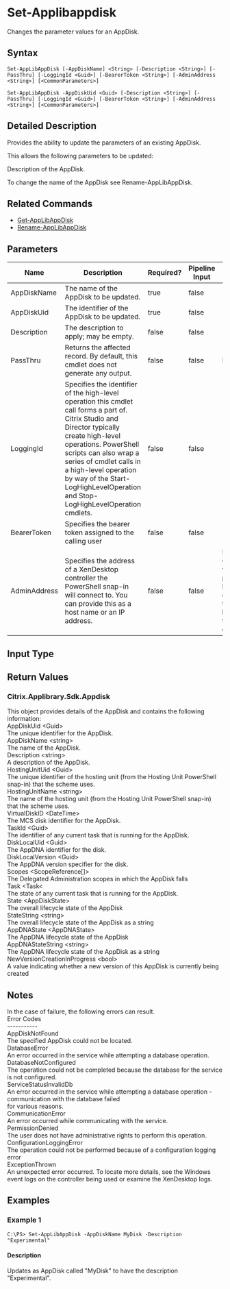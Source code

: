 ﻿
# Set-Applibappdisk
Changes the parameter values for an AppDisk.
## Syntax
```
Set-AppLibAppDisk [-AppDiskName] <String> [-Description <String>] [-PassThru] [-LoggingId <Guid>] [-BearerToken <String>] [-AdminAddress <String>] [<CommonParameters>]

Set-AppLibAppDisk -AppDiskUid <Guid> [-Description <String>] [-PassThru] [-LoggingId <Guid>] [-BearerToken <String>] [-AdminAddress <String>] [<CommonParameters>]
```
## Detailed Description
Provides the ability to update the parameters of an existing AppDisk.

This allows the following parameters to be updated:

Description of the AppDisk.

To change the name of the AppDisk see Rename-AppLibAppDisk.


## Related Commands

* [Get-AppLibAppDisk](../Get-AppLibAppDisk/)
* [Rename-AppLibAppDisk](../Rename-AppLibAppDisk/)
## Parameters
| Name   | Description | Required? | Pipeline Input | Default Value |
| --- | --- | --- | --- | --- |
| AppDiskName | The name of the AppDisk to be updated. | true | false |  |
| AppDiskUid | The identifier of the AppDisk to be updated. | true | false |  |
| Description | The description to apply; may be empty. | false | false |  |
| PassThru | Returns the affected record. By default, this cmdlet does not generate any output. | false | false | False |
| LoggingId | Specifies the identifier of the high-level operation this cmdlet call forms a part of. Citrix Studio and Director typically create high-level operations. PowerShell scripts can also wrap a series of cmdlet calls in a high-level operation by way of the Start-LogHighLevelOperation and Stop-LogHighLevelOperation cmdlets. | false | false |  |
| BearerToken | Specifies the bearer token assigned to the calling user | false | false |  |
| AdminAddress | Specifies the address of a XenDesktop controller the PowerShell snap-in will connect to. You can provide this as a host name or an IP address. | false | false | Localhost. Once a value is provided by any cmdlet, this value becomes the default. |

## Input Type

### 

## Return Values

### Citrix.Applibrary.Sdk.Appdisk
This object provides details of the AppDisk and contains the following information:<br>          AppDiskUid &lt;Guid&gt;<br>          The unique identifier for the AppDisk.<br>          AppDiskName &lt;string&gt;<br>          The name of the AppDisk.<br>          Description &lt;string&gt;<br>          A description of the AppDisk.<br>          HostingUnitUid &lt;Guid&gt;<br>          The unique identifier of the hosting unit (from the Hosting Unit PowerShell snap-in) that the scheme uses.<br>          HostingUnitName &lt;string&gt;<br>          The name of the hosting unit (from the Hosting Unit PowerShell snap-in) that the scheme uses.<br>          VirtualDiskID &lt;DateTime&gt;<br>          The MCS disk identifier for the AppDisk.<br>          TaskId &lt;Guid&gt;<br>          The identifier of any current task that is running for the AppDisk.<br>          DiskLocalUid  &lt;Guid&gt;<br>          The AppDNA identifier for the disk.<br>          DiskLocalVersion  &lt;Guid&gt;<br>          The AppDNA version specifier for the disk.<br>          Scopes &lt;ScopeReference\[\]&gt;<br>          The Delegated Administration scopes in which the AppDisk falls<br>          Task &lt;Task&lt;<br>          The state of any current task that is running for the AppDisk.<br>          State &lt;AppDiskState&gt;<br>          The overall lifecycle state of the AppDisk<br>          StateString &lt;string&gt;<br>          The overall lifecycle state of the AppDisk as a string<br>          AppDNAState &lt;AppDNAState&gt;<br>          The AppDNA lifecycle state of the AppDisk<br>          AppDNAStateString &lt;string&gt;<br>          The AppDNA lifecycle state of the AppDisk as a string<br>          NewVersionCreationInProgress &lt;bool&gt;<br>          A value indicating whether a new version of this AppDisk is currently being created
## Notes
In the case of failure, the following errors can result.<br>    Error Codes<br>    -----------<br>    AppDiskNotFound<br>    The specified AppDisk could not be located.<br>    DatabaseError<br>    An error occurred in the service while attempting a database operation.<br>    DatabaseNotConfigured<br>    The operation could not be completed because the database for the service is not configured.<br>    ServiceStatusInvalidDb<br>    An error occurred in the service while attempting a database operation - communication with the database failed<br>    for various reasons.<br>    CommunicationError<br>    An error occurred while communicating with the service.<br>    PermissionDenied<br>    The user does not have administrative rights to perform this operation.<br>    ConfigurationLoggingError<br>    The operation could not be performed because of a configuration logging error<br>    ExceptionThrown<br>    An unexpected error occurred.  To locate more details, see the Windows event logs on the controller being used or examine the XenDesktop logs.
## Examples

### Example 1
```
C:\PS> Set-AppLibAppDisk -AppDiskName MyDisk -Description "Experimental"
```
#### Description
Updates as AppDisk called "MyDisk" to have the description "Experimental".
